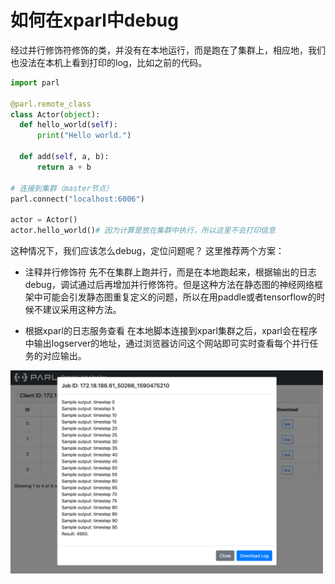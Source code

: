 # **如何在xparl中debug**

经过并行修饰符修饰的类，并没有在本地运行，而是跑在了集群上，相应地，我们也没法在本机上看到打印的log，比如之前的代码。
```python
import parl

@parl.remote_class
class Actor(object):
  def hello_world(self):
      print("Hello world.")

  def add(self, a, b):
      return a + b

# 连接到集群（master节点）
parl.connect("localhost:6006")

actor = Actor()
actor.hello_world()# 因为计算是放在集群中执行，所以这里不会打印信息
```

这种情况下，我们应该怎么debug，定位问题呢？
这里推荐两个方案：

- 注释并行修饰符
先不在集群上跑并行，而是在本地跑起来，根据输出的日志debug，调试通过后再增加并行修饰符。但是这种方法在静态图的神经网络框架中可能会引发静态图重复定义的问题，所以在用paddle或者tensorflow的时候不建议采用这种方法。

- 根据xparl的日志服务查看
在本地脚本连接到xparl集群之后，xparl会在程序中输出logserver的地址，通过浏览器访问这个网站即可实时查看每个并行任务的对应输出。

<img src="./log_server.png" width="500"/>